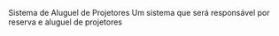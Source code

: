 Sistema de Aluguel de Projetores
Um sistema que será responsável por reserva e aluguel de projetores
